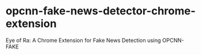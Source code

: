 # opcnn-fake-news-detector-chrome-extension
Eye of Ra: A Chrome Extension for Fake News Detection using OPCNN-FAKE
